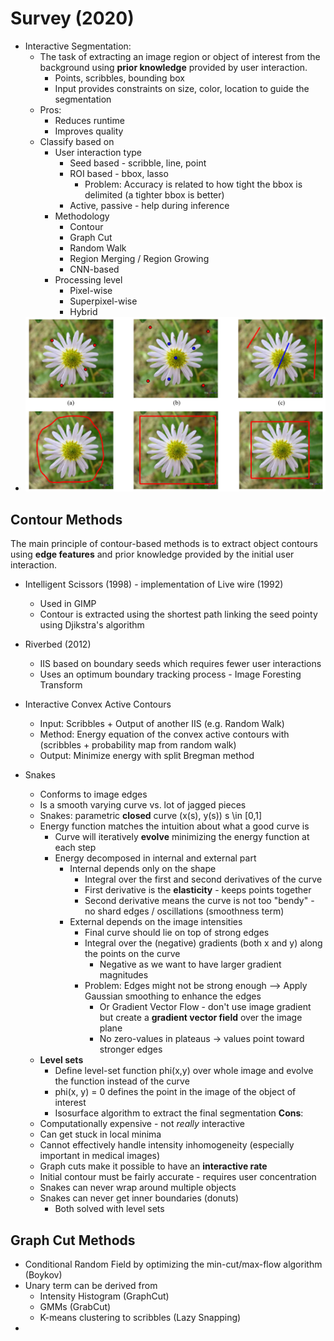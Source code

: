 # Survey (2020)

-	Interactive Segmentation: 
	-	The task of extracting an image region or object of interest from the background using **prior knowledge** provided by user interaction.
		-	Points, scribbles, bounding box
		-	Input provides constraints on size, color, location to guide the segmentation
	-	Pros:
		-	Reduces runtime
		-	Improves quality
	-	Classify based on
		-	User interaction type
			-	Seed based - scribble, line, point
			-	ROI based - bbox, lasso
				-	Problem: Accuracy is related to how tight the bbox is delimited (a tighter bbox is better)
			-	Active, passive - help during inference
		-	Methodology
			-	Contour
			-	Graph Cut
			-	Random Walk
			-	Region Merging / Region Growing
			-	CNN-based
		-	Processing level
			-	Pixel-wise
			-	Superpixel-wise
			-	Hybrid
-	![](../../images/user-inputs.png)


## Contour Methods
The main principle of contour-based methods is to
extract object contours using **edge features** and prior
knowledge provided by the initial user interaction.
-	Intelligent Scissors (1998) - implementation of Live wire (1992)
	-	Used in GIMP
	-	Contour is extracted using the shortest path linking the seed pointy using Djikstra's algorithm
-	Riverbed (2012)
	-	IIS based on boundary seeds which requires fewer user interactions 
	-	Uses an optimum boundary tracking process - Image Foresting Transform

-	Interactive Convex Active Contours
	-	Input: Scribbles + Output of another IIS (e.g. Random Walk)
	-	Method: Energy equation of the convex active contours with (scribbles + probability map from random walk)
	-	Output: Minimize energy with split Bregman method
-	Snakes
	-	Conforms to image edges
	-	Is a smooth varying curve vs. lot of jagged pieces
	-	Snakes: parametric **closed** curve (x(s), y(s)) s \in [0,1]
	-	Energy function matches the intuition about what a good curve is
		-	Curve will iteratively **evolve** minimizing the energy function at each step
		-	Energy decomposed in internal and external part 
			-	Internal depends only on the shape
				-	Integral over the first and second derivatives of the curve
				-	First derivative is the **elasticity** - keeps points together
				-	Second derivative means the curve is not too "bendy" - no shard edges / oscillations (smoothness term)
			-	External depends on the image intensities
				-	Final curve should lie on top of strong edges
				-	Integral over the (negative) gradients (both x and y) along the points on the curve
					-	Negative as we want to have larger gradient magnitudes 
				-	Problem: Edges might not be strong enough --> Apply Gaussian smoothing to enhance the edges 	
					-	Or Gradient Vector Flow - don't use image gradient but create a **gradient vector field** over the image plane
					-	No zero-values in plateaus -> values point toward stronger edges 
	-	**Level sets**
		-	Define level-set function phi(x,y) over whole image and evolve the function instead of the curve
		-	phi(x, y) = 0 defines the point in the image of the object of interest
		-	Isosurface algorithm to extract the final segmentation
**Cons**:
	-	Computationally expensive - not *really* interactive
	-	Can get stuck in local minima
	-	Cannot effectively handle intensity inhomogeneity (especially important in medical images)
	-	Graph cuts make it possible to have an **interactive rate**
	-	Initial contour must be fairly accurate - requires user concentration
	-	Snakes can never wrap around multiple objects
	-	Snakes can never get inner boundaries (donuts)
		-	Both solved with level sets
## Graph Cut Methods
-	Conditional Random Field by optimizing the min-cut/max-flow algorithm (Boykov)
-	Unary term can be derived from
	-	Intensity Histogram (GraphCut)
	-	GMMs (GrabCut)
	-	K-means clustering to scribbles (Lazy Snapping)
-	







